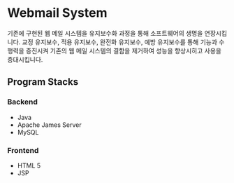 # Webmail System

기존에 구현된 웹 메일 시스템을 유지보수화 과정을 통해 소프트웨어의 생명을 연장시킵니다. 교정 유지보수, 적용 유지보수, 완전화 유지보수, 예방 유지보수를 통해 기능과 수행력을 증진시켜 기존의 웹 메일 시스템의 결함을 제거하여 성능을 향상시히고 사용을 증대시킵니다.

## Program Stacks

### Backend
- Java
- Apache James Server
- MySQL
### Frontend
- HTML 5
- JSP

